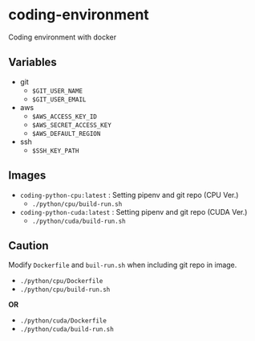 # coding-environment
Coding environment with docker

## Variables
  * git
    * `$GIT_USER_NAME`
    * `$GIT_USER_EMAIL`
  * aws
    * `$AWS_ACCESS_KEY_ID`
    * `$AWS_SECRET_ACCESS_KEY`
    * `$AWS_DEFAULT_REGION`
  * ssh
    * `$SSH_KEY_PATH`

## Images
* `coding-python-cpu:latest`  : Setting pipenv and git repo (CPU Ver.)
  * `./python/cpu/build-run.sh`
* `coding-python-cuda:latest` : Setting pipenv and git repo (CUDA Ver.)
  * `./python/cuda/build-run.sh`

## Caution
Modify `Dockerfile` and `buil-run.sh` when including git repo in image.
  * `./python/cpu/Dockerfile`
  * `./python/cpu/build-run.sh`

**OR**

  * `./python/cuda/Dockerfile`
  * `./python/cuda/build-run.sh`

